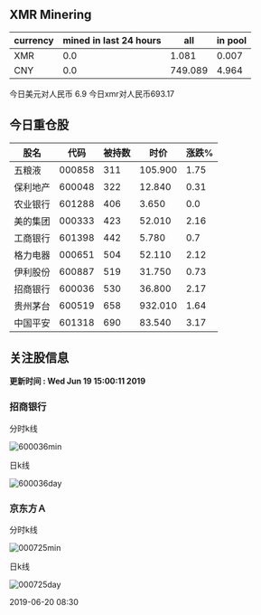 ## XMR Minering

|currency|mined in last 24 hours|all|in pool|
|---|---|---|---|
|XMR|0.0|1.081|0.007|
|CNY|0.0|749.089|4.964|

今日美元对人民币 6.9	今日xmr对人民币693.17


## 今日重仓股 

|股名|代码|被持数|时价|涨跌%|
|---|---|---|---|---|
|五粮液|000858|311|105.900|1.75|
|保利地产|600048|322|12.840|0.31|
|农业银行|601288|406|3.650|0.0|
|美的集团|000333|423|52.010|2.16|
|工商银行|601398|442|5.780|0.7|
|格力电器|000651|504|52.110|2.12|
|伊利股份|600887|519|31.750|0.73|
|招商银行|600036|530|36.800|2.17|
|贵州茅台|600519|658|932.010|1.64|
|中国平安|601318|690|83.540|3.17|

## 关注股信息
**更新时间 : Wed Jun 19 15:00:11 2019**
### 招商银行 
分时k线

![600036min](http://image.sinajs.cn/newchart/min/n/sh600036.gif)

日k线

![600036day](http://image.sinajs.cn/newchart/daily/n/sh600036.gif)

### 京东方Ａ 
分时k线

![000725min](http://image.sinajs.cn/newchart/min/n/sz000725.gif)

日k线

![000725day](http://image.sinajs.cn/newchart/daily/n/sz000725.gif)

2019-06-20 08:30